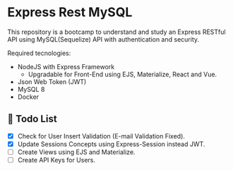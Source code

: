 # Express Rest MySQL 

This repository is a bootcamp to understand and study an Express RESTful API using MySQL(Sequelize) API with authentication and security.

Required tecnologies:
- NodeJS with Express Framework
    - Upgradable for Front-End using EJS, Materialize, React and Vue.
- Json Web Token (JWT)
- MySQL 8
- Docker

## 📃 Todo List
- [x] Check for User Insert Validation (E-mail Validation Fixed).
- [x] Update Sessions Concepts using Express-Session instead JWT.
- [ ] Create Views using EJS and Materialize.
- [ ] Create API Keys for Users.